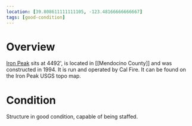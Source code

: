 ```yaml
---
location: [39.808611111111105, -123.48166666666667]
tags: [good-condition]
---
```


# Overview

[Iron Peak](http://www.peakbagging.com/CALookoutPhotos/IronPeak.html) sits at 4492', is located in [[Mendocino County]] and was constructed in 1994. It is run and operated by Cal Fire. It can be found on the Iron Peak USGS topo map.

# Condition

Structure in good condition, capable of being staffed.